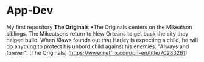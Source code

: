 # App-Dev
My first repository
**The Originals**
*The Originals centers on the Mikeatson siblings. The Mikeatsons return to New Orteans to get back the city they helped build. When Klaws founds out that Harley is expecting a child, he will do anything to protect his unbord child against his enemies. "Always and forever".
[The Originals] (https://www.netflix.com/ph-en/title/70283261)

